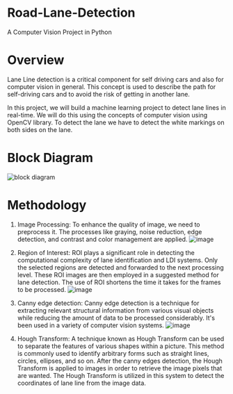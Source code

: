 # Road-Lane-Detection
A Computer Vision Project in Python

# Overview
Lane Line detection is a critical component for self driving cars and also for computer vision in general. This concept is used to describe the path for self-driving cars and to avoid the risk of getting in another lane.

In this project, we will build a machine learning project to detect lane lines in real-time. We will do this using the concepts of computer vision using OpenCV library. To detect the lane we have to detect the white markings on both sides on the lane.

# Block Diagram
![block diagram](https://user-images.githubusercontent.com/85211871/162394516-e296d4ae-441e-49f2-9612-01cd514e6024.png)

# Methodology
1.	Image Processing: To enhance the quality of image, we need to preprocess it. The processes like graying, noise reduction, edge detection, and contrast and color management are applied.
  ![image](https://user-images.githubusercontent.com/85211871/162394927-9298ac65-6b5f-4535-ab8c-4754a271e9ee.png)

2.  Region of Interest:
  ROI plays a significant role in detecting the computational complexity of lane identification and LDI systems. Only the selected regions are detected and forwarded to the next processing level. These ROI images are then employed in a suggested method for lane detection. The use of ROI shortens the time it takes for the frames to be processed.
  ![image](https://user-images.githubusercontent.com/85211871/162395034-2f4ec704-c34a-4d4c-b0d1-2245ea7af67c.png)

3.  Canny edge detection:
      Canny edge detection is a technique for extracting relevant structural information from various visual objects while reducing the amount of data to be processed considerably. It's been used in a variety of computer vision systems.
  ![image](https://user-images.githubusercontent.com/85211871/162395255-cc1843ad-2d87-4c89-8226-68f5f9242d41.png)

4.  Hough Transform:
A technique known as Hough Transform can be used to separate the features of various shapes within a picture. This method is commonly used to identify arbitrary forms such as straight lines, circles, ellipses, and so on. After the canny edges detection, the Hough Transform is applied to images in order to retrieve the image pixels that are wanted. The Hough Transform is utilized in this system to detect the coordinates of lane line from the image data.
